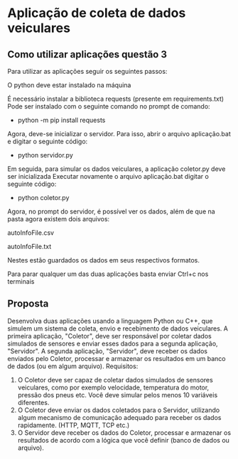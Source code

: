 # Aplicação de coleta de dados veiculares

## Como utilizar aplicações questão 3
Para utilizar as aplicações seguir os seguintes passos:

O python deve estar instalado na máquina

É necessário instalar a biblioteca requests (presente em requirements.txt)
Pode ser instalado com o seguinte comando no prompt de comando:

* python -m pip install requests
  
Agora, deve-se inicializar o servidor.
Para isso, abrir o arquivo aplicação.bat e digitar o seguinte código:

* python servidor.py

Em seguida, para simular os dados veiculares, a aplicação coletor.py deve ser inicializada
Executar novamente o arquivo aplicação.bat digitar o seguinte código:

* python coletor.py

Agora, no prompt do servidor, é possível ver os dados, além de que na pasta agora existem dois arquivos:

autoInfoFile.csv

autoInfoFile.txt

Nestes estão guardados os dados em seus respectivos formatos.

Para parar qualquer um das duas aplicações basta enviar Ctrl+c nos terminais

## Proposta
Desenvolva duas aplicações usando a linguagem Python ou C++, que simulem um sistema de coleta, envio e
recebimento de dados veiculares. A primeira aplicação, "Coletor", deve ser responsável por coletar dados simulados
de sensores e enviar esses dados para a segunda aplicação, "Servidor". A segunda aplicação, "Servidor", deve
receber os dados enviados pelo Coletor, processar e armazenar os resultados em um banco de dados (ou em algum
arquivo).
Requisitos:
1. O Coletor deve ser capaz de coletar dados simulados de sensores veiculares, como por exemplo
velocidade, temperatura do motor, pressão dos pneus etc. Você deve simular pelos menos 10 variáveis
diferentes.
2. O Coletor deve enviar os dados coletados para o Servidor, utilizando algum mecanismo de comunicação
adequado para receber os dados rapidamente. (HTTP, MQTT, TCP etc.)
3. O Servidor deve receber os dados do Coletor, processar e armazenar os resultados de acordo com a
lógica que você definir (banco de dados ou arquivo).
